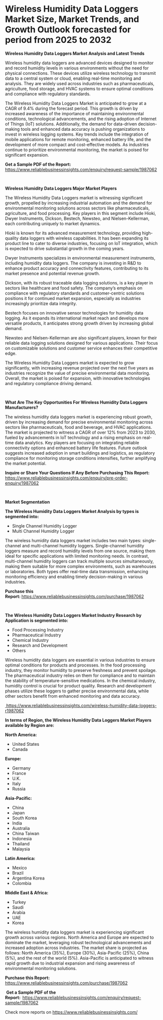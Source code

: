 <p><h1>Wireless Humidity Data Loggers Market Size, Market Trends, and Growth Outlook forecasted for period from 2025 to 2032</h1></p><p><strong>Wireless Humidity Data Loggers Market Analysis and Latest Trends</strong></p>
<p><p>Wireless humidity data loggers are advanced devices designed to monitor and record humidity levels in various environments without the need for physical connections. These devices utilize wireless technology to transmit data to a central system or cloud, enabling real-time monitoring and analysis. They are widely used across industries such as pharmaceuticals, agriculture, food storage, and HVAC systems to ensure optimal conditions and compliance with regulatory standards.</p><p>The Wireless Humidity Data Loggers Market is anticipated to grow at a CAGR of 9.4% during the forecast period. This growth is driven by increased awareness of the importance of maintaining environmental conditions, technological advancements, and the rising adoption of Internet of Things (IoT) solutions. Additionally, the demand for data-driven decision-making tools and enhanced data accuracy is pushing organizations to invest in wireless logging systems. Key trends include the integration of mobile applications for remote monitoring, enhanced battery life, and the development of more compact and cost-effective models. As industries continue to prioritize environmental monitoring, the market is poised for significant expansion.</p></p>
<p><strong>Get a Sample PDF of the Report:&nbsp;</strong> <a href="https://www.reliablebusinessinsights.com/enquiry/request-sample/1987062?utm_campaign=2641&utm_medium=2&utm_source=Github&utm_content=ia&utm_term=02032025&utm_id=wireless-humidity-data-loggers">https://www.reliablebusinessinsights.com/enquiry/request-sample/1987062</a></p>
<p>&nbsp;</p>
<p><strong>Wireless Humidity Data Loggers Major Market Players</strong></p>
<p><p>The Wireless Humidity Data Loggers market is witnessing significant growth, propelled by increasing industrial automation and the demand for environmental monitoring solutions across sectors like pharmaceuticals, agriculture, and food processing. Key players in this segment include Hioki, Dwyer Instruments, Dickson, Bestech, Newsteo, and Nielsen-Kellerman, each contributing uniquely to market dynamics.</p><p>Hioki is known for its advanced measurement technology, providing high-quality data loggers with wireless capabilities. It has been expanding its product line to cater to diverse industries, focusing on IoT integration, which is expected to drive substantial growth in the coming years.</p><p>Dwyer Instruments specializes in environmental measurement instruments, including humidity data loggers. The company is investing in R&D to enhance product accuracy and connectivity features, contributing to its market presence and potential revenue growth.</p><p>Dickson, with its robust traceable data logging solutions, is a key player in sectors like healthcare and food safety. The company’s emphasis on compliance with regulatory standards and customer-centric solutions positions it for continued market expansion, especially as industries increasingly prioritize data integrity.</p><p>Bestech focuses on innovative sensor technologies for humidity data logging. As it expands its international market reach and develops more versatile products, it anticipates strong growth driven by increasing global demand.</p><p>Newsteo and Nielsen-Kellerman are also significant players, known for their reliable data logging solutions designed for various applications. Their focus on customizable solutions and customer service enhances their competitive edge.</p><p>The Wireless Humidity Data Loggers market is expected to grow significantly, with increasing revenue projected over the next five years as industries recognize the value of precise environmental data monitoring. Overall, the market is poised for expansion, with innovative technologies and regulatory compliance driving demand.</p></p>
<p>&nbsp;</p>
<p><strong>What Are The Key Opportunities For Wireless Humidity Data Loggers Manufacturers?</strong></p>
<p><p>The wireless humidity data loggers market is experiencing robust growth, driven by increasing demand for precise environmental monitoring across sectors like pharmaceuticals, food and beverage, and HVAC applications. The market is projected to witness a CAGR of over 12% from 2023 to 2030, fueled by advancements in IoT technology and a rising emphasis on real-time data analytics. Key players are focusing on integrating reliable connectivity options and enhanced battery life features. Future outlook suggests increased adoption in smart buildings and logistics, as regulatory compliance for monitoring storage conditions intensifies, further amplifying the market potential.</p></p>
<p><strong>Inquire or Share Your Questions If Any Before Purchasing This Report:</strong> <a href="https://www.reliablebusinessinsights.com/enquiry/pre-order-enquiry/1987062?utm_campaign=2641&utm_medium=2&utm_source=Github&utm_content=ia&utm_term=02032025&utm_id=wireless-humidity-data-loggers">https://www.reliablebusinessinsights.com/enquiry/pre-order-enquiry/1987062</a></p>
<p>&nbsp;</p>
<p><strong>Market Segmentation</strong></p>
<p><strong>The Wireless Humidity Data Loggers Market Analysis by types is segmented into:</strong></p>
<p><ul><li>Single Channel Humidity Logger</li><li>Multi Channel Humidity Logger</li></ul></p>
<p><p>The wireless humidity data loggers market includes two main types: single-channel and multi-channel humidity loggers. Single-channel humidity loggers measure and record humidity levels from one source, making them ideal for specific applications with limited monitoring needs. In contrast, multi-channel humidity loggers can track multiple sources simultaneously, making them suitable for more complex environments, such as warehouses or laboratories. Both types offer real-time data transmission, enhancing monitoring efficiency and enabling timely decision-making in various industries.</p></p>
<p><strong>Purchase this Report:&nbsp;</strong><a href="https://www.reliablebusinessinsights.com/purchase/1987062?utm_campaign=2641&utm_medium=2&utm_source=Github&utm_content=ia&utm_term=02032025&utm_id=wireless-humidity-data-loggers">https://www.reliablebusinessinsights.com/purchase/1987062</a></p>
<p>&nbsp;</p>
<p><strong>The Wireless Humidity Data Loggers Market Industry Research by Application is segmented into:</strong></p>
<p><ul><li>Food Processing Industry</li><li>Pharmaceutical Industry</li><li>Chemical Industry</li><li>Research and Development</li><li>Others</li></ul></p>
<p><p>Wireless humidity data loggers are essential in various industries to ensure optimal conditions for products and processes. In the food processing industry, they monitor humidity to preserve freshness and prevent spoilage. The pharmaceutical industry relies on them for compliance and to maintain the stability of temperature-sensitive medications. In the chemical industry, humidity control is crucial for product quality. Research and development phases utilize these loggers to gather precise environmental data, while other sectors benefit from enhanced monitoring and data accuracy.</p></p>
<p><a href="https://www.reliablebusinessinsights.com/wireless-humidity-data-loggers-r1987062?utm_campaign=2641&utm_medium=2&utm_source=Github&utm_content=ia&utm_term=02032025&utm_id=wireless-humidity-data-loggers">&nbsp;https://www.reliablebusinessinsights.com/wireless-humidity-data-loggers-r1987062</a></p>
<p><strong>In terms of Region, the Wireless Humidity Data Loggers Market Players available by Region are:</strong></p>
<p>
    <p> <strong> North America: </strong>
        <ul>
            <li>United States</li>
            <li>Canada</li>
        </ul>
        </p> 
    <p> <strong> Europe: </strong>
        <ul>
            <li>Germany</li>
            <li>France</li>
            <li>U.K.</li>
            <li>Italy</li>
            <li>Russia</li>
        </ul>
        </p> 
    <p> <strong> Asia-Pacific: </strong>
        <ul>
            <li>China</li>
            <li>Japan</li>
            <li>South Korea</li>
            <li>India</li>
            <li>Australia</li>
            <li>China Taiwan</li>
            <li>Indonesia</li>
            <li>Thailand</li>
            <li>Malaysia</li>
        </ul>
        </p> 
    <p> <strong> Latin America: </strong>
        <ul>
            <li>Mexico</li>
            <li>Brazil</li>
            <li>Argentina Korea</li>
            <li>Colombia</li>
        </ul>
        </p> 
    <p> <strong> Middle East & Africa: </strong>
        <ul>
            <li>Turkey</li>
            <li>Saudi</li>
            <li>Arabia</li>
            <li>UAE</li>
            <li>Korea</li>
        </ul>
    </p>
    </p>
<p><p>The wireless humidity data loggers market is experiencing significant growth across various regions. North America and Europe are expected to dominate the market, leveraging robust technological advancements and increased adoption across industries. The market share is projected as follows: North America (35%), Europe (30%), Asia-Pacific (25%), China (5%), and the rest of the world (5%). Asia-Pacific is anticipated to witness rapid growth due to industrial expansion and rising awareness of environmental monitoring solutions.</p></p>
<p><strong>Purchase this Report: </strong><a href="https://www.reliablebusinessinsights.com/purchase/1987062?utm_campaign=2641&utm_medium=2&utm_source=Github&utm_content=ia&utm_term=02032025&utm_id=wireless-humidity-data-loggers">https://www.reliablebusinessinsights.com/purchase/1987062</a></p>
<p>&nbsp;<strong>Get a Sample PDF of the Report:&nbsp;&nbsp;</strong><a href="https://www.reliablebusinessinsights.com/enquiry/request-sample/1987062?utm_campaign=2641&utm_medium=2&utm_source=Github&utm_content=ia&utm_term=02032025&utm_id=wireless-humidity-data-loggers">https://www.reliablebusinessinsights.com/enquiry/request-sample/1987062</a></p>
<p><strong></strong></p>
<p>Check more reports on <a href="https://www.reliablebusinessinsights.com/?utm_campaign=2641&utm_medium=2&utm_source=Github&utm_content=ia&utm_term=02032025&utm_id=wireless-humidity-data-loggers">https://www.reliablebusinessinsights.com/</a></p>